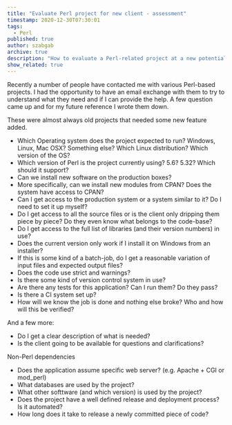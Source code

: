 ```yaml
---
title: "Evaluate Perl project for new client - assessment"
timestamp: 2020-12-30T07:30:01
tags:
  - Perl
published: true
author: szabgab
archive: true
description: "How to evaluate a Perl-related project at a new potential client?"
show_related: true
---
```



Recently a number of people have contacted me with various Perl-based projects. I had the opportunity to have an email exchange with them
to try to understand what they need and if I can provide the help. A few question came up and for my future reference I wrote them down.

These were almost always old projects that needed some new feature added.


* Which Operating system does the project expected to run? Windows, Linux, Mac OSX? Something else? Which Linux distribution? Which version of the OS?
* Which version of Perl is the project currently using? 5.6? 5.32? Which should it support?
* Can we install new software on the production boxes?
* More specifically, can we install new modules from CPAN? Does the system have access to CPAN?
* Can I get access to the production system or a system similar to it? Do I need to set it up myself?
* Do I get access to all the source files or is the client only dripping them piece by piece? Do they even know what belongs to the code-base?
* Do I get access to the full list of libraries (and their version numbers) in use?
* Does the current version only work if I install it on Windows from an installer?
* If this is some kind of a batch-job, do I get a reasonable variation of input files and expected output files?
* Does the code use strict and warnings?
* Is there some kind of version control system in use?
* Are there any tests for this application? Can I run them? Do they pass?
* Is there a CI system set up?
* How will we know the job is done and nothing else broke? Who and how will this be verified?

And a few more:

* Do I get a clear description of what is needed?
* Is the client going to be available for questions and clarifications?

Non-Perl dependencies

* Does the application assume specific web server? (e.g. Apache + CGI or mod_perl)
* What databases are used by the project?
* What other softtware (and which version) is used by the project?
* Does the project have a well defined release and deployment process? Is it automated?
* How long does it take to release a newly committed piece of code?

